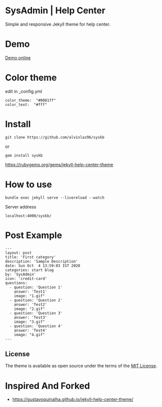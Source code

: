# SysAdmin | Help Center
Simple and responsive Jekyll theme for help center.

# Demo
[Demo online](https://alvinlaz96.github.io/syskb/)

# Color theme
edit in _config.yml
```
color_theme:  "#0081ff"
color_text:  "#fff"
```

# Install
```
git clone https://github.com/alvinlaz96/syskb
```
or
```
gem install syskb
```
https://rubygems.org/gems/jekyll-help-center-theme

# How to use
```
bundle exec jekyll serve --livereload --watch
```
Server address
```
localhost:4000/syskb/
```

# Post Example
```
---
layout: post
title: 'First category'
description: 'Sample Description'
date: Sun Oct  4 13:59:03 IST 2020
categories: start blog
by: 'SysAdmin'
icon: 'credit-card'
questions:
  - question: 'Question 1'
    answer: 'Test1'
    image: "1.gif"
  - question: 'Question 2'
    answer: 'Test2'
    image: "2.gif"
  - question: 'Question 3'
    answer: 'Test3'
    image: "3.gif"
  - question: 'Question 4'
    answer: 'Test4'
    image: "4.gif"
---
```
## License
The theme is available as open source under the terms of the [MIT License](https://opensource.org/licenses/MIT).

# Inspired And Forked
- https://gustavoquinalha.github.io/jekyll-help-center-theme/
